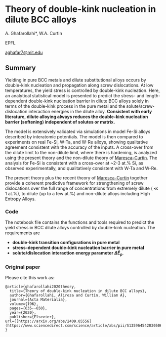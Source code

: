 # Theory of double-kink nucleation in dilute BCC alloys
A. Ghafarollahi*, W.A. Curtin

EPFL

aghafar7@mit.edu

## Summary

Yielding in pure BCC metals and dilute substitutional alloys occurs by double-kink nucleation and propagation along screw dislocations. At low temperatures, the yield stress is controlled by double-kink nucleation. Here, an analytical statistical model is presented to predict the stress- and length-dependent double-kink nucleation barrier in dilute BCC alloys solely in terms of the double-kink process in the pure metal and the solute/screw-dislocation interaction energies in the dilute alloy. __Consistent with early literature, dilute alloying always reduces the double-kink nucleation barrier (softening) independent of solutes or matrix.__ 

The model is extensively validated via simulations in model Fe-Si alloys described by interatomic potentials. The model is then compared to experiments on real Fe-Si, W-Ta, and W-Re alloys, showing qualitative agreement consistent with the accuracy of the inputs. A cross-over from the dilute limit to the non-dilute limit, where there is hardening, is analyzed using the present theory and the non-dilute theory of 
[Maresca-Curtin](https://www.sciencedirect.com/science/article/abs/pii/S1359645419306676). The analysis for Fe-Si is consistent with a cross-over at ~2-3 at.% Si, as observed experimentally, and qualitatively consistent with W-Ta and W-Re. 

The present theory plus the recent theory of [Maresca-Curtin](https://www.sciencedirect.com/science/article/abs/pii/S1359645419306676) together provide a coherent predictive framework for strengthening of screw dislocations over the full range of concentrations from extremely dilute ( ≪  1 at.%), to dilute (up to a few at.%) and non-dilute alloys including High Entropy Alloys.


### Code
The notebook file contains the functions and tools required to predict the yield stress in BCC dilute alloys controlled by double-kink nucleation.
The requirements are 
* __double-kink transition configurations in pure metal__
* __stress-dependent double-kink nucleation barrier in pure metal__
* __solute/dislocation interaction energy parameter $\Delta \tilde{E}_{p}$__.



### Original paper

Please cite this work as:
```
@article{ghafarollahi2020theory,
  title={Theory of double-kink nucleation in dilute BCC alloys},
  author={Ghafarollahi, Alireza and Curtin, William A},
  journal={Acta Materialia},
  volume={196},
  pages={635--650},
  year={2020},
  publisher={Elsevier},
url={[https://arxiv.org/abs/2409.05556](https://www.sciencedirect.com/science/article/abs/pii/S1359645420305061)}, 
}
```
